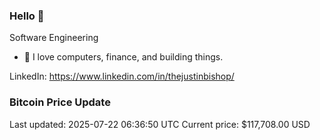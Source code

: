 ### Hello 🤙  

Software Engineering

- 🔭 I love computers, finance, and building things.
  
LinkedIn: https://www.linkedin.com/in/thejustinbishop/  













































































































































































































































































































































































































































































































































































































































































































































































































































































### Bitcoin Price Update
Last updated: 2025-07-22 06:36:50 UTC
Current price: $117,708.00 USD
